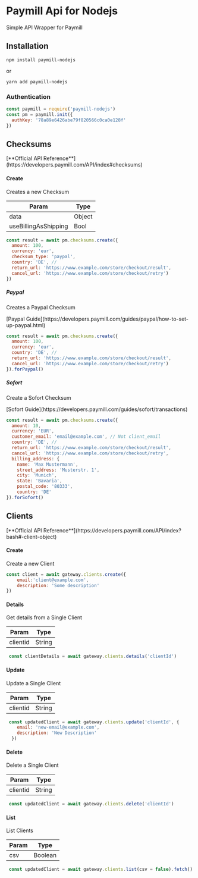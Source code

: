 # Paymill Api for Nodejs
Simple API Wrapper for Paymill
## Installation
`` npm install paymill-nodejs ``

or

`` yarn add paymill-nodejs ``
### Authentication
```js
const paymill = require('paymill-nodejs')
const pm = paymill.init({
  authKey: '78a89e6426abe79f820566c0ca0e128f'
})

``` 
## Checksums
<p class="tip">
[**Official API Reference**](https://developers.paymill.com/API/index#checksums)
</p>

#### Create
Creates a new Checksum

| Param                | Type   |
|----------------------|--------|
| data                 | Object |
| useBillingAsShipping | Bool   |

```js
const result = await pm.checksums.create({
  amount: 100,
  currency: 'eur',
  checksum_type: 'paypal',
  country: 'DE', //
  return_url: 'https://www.example.com/store/checkout/result',
  cancel_url: 'https://www.example.com/store/checkout/retry')
})
```
##### Paypal

Creates a Paypal Checksum
<p class="warning">
[Paypal Guide](https://developers.paymill.com/guides/paypal/how-to-set-up-paypal.html)
</p>

```js
const result = await pm.checksums.create({
  amount: 100,
  currency: 'eur',
  country: 'DE', //
  return_url: 'https://www.example.com/store/checkout/result',
  cancel_url: 'https://www.example.com/store/checkout/retry')
}).forPaypal()
```
##### Sofort

Create a Sofort Checksum
<p class="warning">
[Sofort Guide](https://developers.paymill.com/guides/sofort/transactions)
</p>

```js
const result = await pm.checksums.create({
  amount: 10,
  currency: 'EUR',
  customer_email: 'email@example.com', // Not client_email 
  country: 'DE', //
  return_url: 'https://www.example.com/store/checkout/result',
  cancel_url: 'https://www.example.com/store/checkout/retry',
  billing_address: {
    name: 'Max Mustermann',
    street_address: 'Musterstr. 1',
    city: 'Munich',
    state: 'Bavaria',
    postal_code: '80333',
    country: 'DE'
}).forSofort()
```
## Clients
<p class="tip">
[**Official API Reference**](https://developers.paymill.com/API/index?bash#-client-object)
</p>

#### Create 
Create a new Client

```js
const client = await gateway.clients.create({
    email:'client@example.com',
    description: 'Some description'
})
```
#### Details
Get details from a Single Client

| Param    | Type   |
|----------|--------|
| clientid | String |

```js
 const clientDetails = await gateway.clients.details('clientId')
```


#### Update
Update a Single Client

| Param    | Type   |
|----------|--------|
| clientid | String |

```js
 const updatedClient = await gateway.clients.update('clientId', {
    email: 'new-email@example.com',
    description: 'New Description'
  })
```

#### Delete
Delete a Single Client

| Param    | Type   |
|----------|--------|
| clientid | String |

```js
 const updatedClient = await gateway.clients.delete('clientId')
```


#### List
List Clients

| Param    | Type   |
|----------|--------|
| csv | Boolean |

```js
 const updatedClient = await gateway.clients.list(csv = false).fetch()
```






